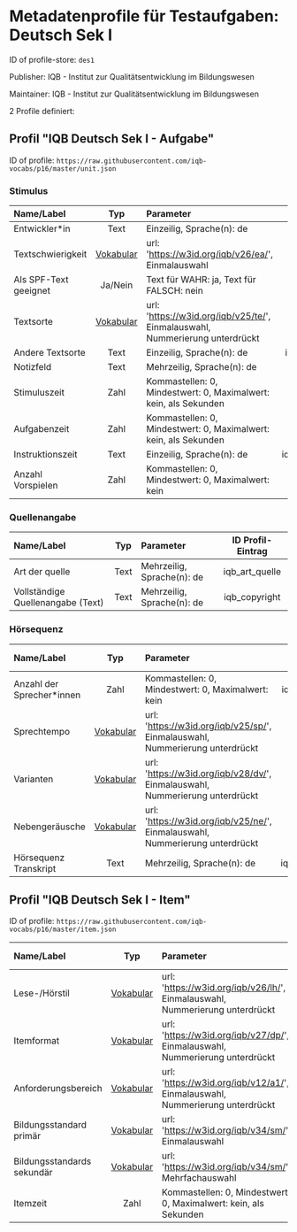 # Metadatenprofile für Testaufgaben: Deutsch Sek I

ID of profile-store: `des1`

Publisher: IQB - Institut zur Qualitätsentwicklung im Bildungswesen

Maintainer: IQB - Institut zur Qualitätsentwicklung im Bildungswesen

2 Profile definiert:

## Profil "IQB Deutsch Sek I - Aufgabe"

ID of profile: `https://raw.githubusercontent.com/iqb-vocabs/p16/master/unit.json`

### Stimulus

| Name/Label | Typ | Parameter | ID Profil-Eintrag |
| :--- | :---: | :--- | :---: |
| Entwickler*in | Text |Einzeilig, Sprache(n): de | iqb_author |
| Textschwierigkeit | [Vokabular](https://w3id.org/iqb/v26/ea/) | url: 'https://w3id.org/iqb/v26/ea/', Einmalauswahl | k1 |
| Als SPF-Text geeignet | Ja/Nein |Text für WAHR: ja, Text für FALSCH: nein | a1 |
| Textsorte | [Vokabular](https://w3id.org/iqb/v25/te/) | url: 'https://w3id.org/iqb/v25/te/', Einmalauswahl, Nummerierung unterdrückt | k2 |
| Andere Textsorte | Text |Einzeilig, Sprache(n): de | iqb_other_text_type |
| Notizfeld | Text |Mehrzeilig, Sprache(n): de | iqb_notiz |
| Stimuluszeit | Zahl |Kommastellen: 0, Mindestwert: 0, Maximalwert: kein, als Sekunden | iqb_time_stimulus |
| Aufgabenzeit | Zahl |Kommastellen: 0, Mindestwert: 0, Maximalwert: kein, als Sekunden | iqb_time_unit |
| Instruktionszeit | Text |Einzeilig, Sprache(n): de | iqb_time_instructions |
| Anzahl Vorspielen | Zahl |Kommastellen: 0, Mindestwert: 0, Maximalwert: kein | iqb_time_play |

### Quellenangabe

| Name/Label | Typ | Parameter | ID Profil-Eintrag |
| :--- | :---: | :--- | :---: |
| Art der quelle | Text |Mehrzeilig, Sprache(n): de | iqb_art_quelle |
| Vollständige Quellenangabe (Text) | Text |Mehrzeilig, Sprache(n): de | iqb_copyright |

### Hörsequenz

| Name/Label | Typ | Parameter | ID Profil-Eintrag |
| :--- | :---: | :--- | :---: |
| Anzahl der Sprecher*innen | Zahl |Kommastellen: 0, Mindestwert: 0, Maximalwert: kein | iqb_speakers |
| Sprechtempo | [Vokabular](https://w3id.org/iqb/v25/sp/) | url: 'https://w3id.org/iqb/v25/sp/', Einmalauswahl, Nummerierung unterdrückt | k4 |
| Varianten | [Vokabular](https://w3id.org/iqb/v28/dv/) | url: 'https://w3id.org/iqb/v28/dv/', Einmalauswahl, Nummerierung unterdrückt | k5 |
| Nebengeräusche | [Vokabular](https://w3id.org/iqb/v25/ne/) | url: 'https://w3id.org/iqb/v25/ne/', Einmalauswahl, Nummerierung unterdrückt | k6 |
| Hörsequenz Transkript | Text |Mehrzeilig, Sprache(n): de | iqb_transcript |

## Profil "IQB Deutsch Sek I - Item"

ID of profile: `https://raw.githubusercontent.com/iqb-vocabs/p16/master/item.json`

| Name/Label | Typ | Parameter | ID Profil-Eintrag |
| :--- | :---: | :--- | :---: |
| Lese-/Hörstil | [Vokabular](https://w3id.org/iqb/v26/lh/) | url: 'https://w3id.org/iqb/v26/lh/', Einmalauswahl, Nummerierung unterdrückt | s1 |
| Itemformat | [Vokabular](https://w3id.org/iqb/v27/dp/) | url: 'https://w3id.org/iqb/v27/dp/', Einmalauswahl, Nummerierung unterdrückt | s2 |
| Anforderungsbereich | [Vokabular](https://w3id.org/iqb/v12/a1/) | url: 'https://w3id.org/iqb/v12/a1/', Einmalauswahl, Nummerierung unterdrückt | s3 |
| Bildungsstandard primär | [Vokabular](https://w3id.org/iqb/v34/sm/) | url: 'https://w3id.org/iqb/v34/sm/', Einmalauswahl | s5 |
| Bildungsstandards sekundär | [Vokabular](https://w3id.org/iqb/v34/sm/) | url: 'https://w3id.org/iqb/v34/sm/', Mehrfachauswahl | s6 |
| Itemzeit | Zahl |Kommastellen: 0, Mindestwert: 0, Maximalwert: kein, als Sekunden | iqb_time_item |

